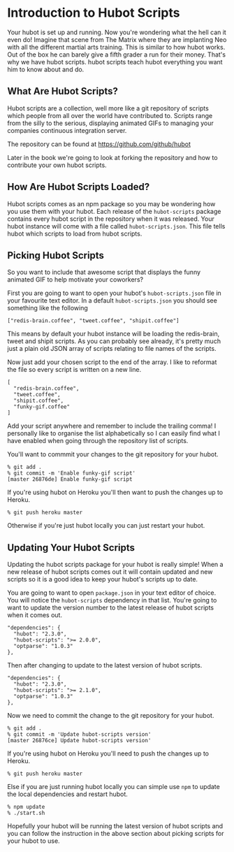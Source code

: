 # Introduction to Hubot Scripts

Your hubot is set up and running. Now you're wondering what the hell can it
even do! Imagine that scene from The Matrix where they are implanting Neo with
all the different martial arts training. This is similar to how hubot works.
Out of the box he can barely give a fifth grader a run for their money. That's
why we have hubot scripts. hubot scripts teach hubot everything you want him
to know about and do.

## What Are Hubot Scripts?

Hubot scripts are a collection, well more like a git repository of scripts
which people from all over the world have contributed to. Scripts range from
the silly to the serious, displaying animated GIFs to managing your companies
continuous integration server.

The repository can be found at https://github.com/github/hubot

Later in the book we're going to look at forking the repository and how to
contribute your own hubot scripts.

## How Are Hubot Scripts Loaded?

Hubot scripts comes as an npm package so you may be wondering how you use them
with your hubot. Each release of the `hubot-scripts` package contains every
hubot script in the repository when it was released. Your hubot instance will
come with a file called `hubot-scripts.json`. This file tells hubot which
scripts to load from hubot scripts.

## Picking Hubot Scripts

So you want to include that awesome script that displays the funny animated GIF
to help motivate your coworkers?

First you are going to want to open your hubot's `hubot-scripts.json` file in
your favourite text editor. In a default `hubot-scripts.json` you should see
something like the following

    ["redis-brain.coffee", "tweet.coffee", "shipit.coffee"]

This means by default your hubot instance will be loading the redis-brain,
tweet and shipit scripts. As you can probably see already, it's pretty much
just a plain old JSON array of scripts relating to file names of the scripts.

Now just add your chosen script to the end of the array. I like to reformat the
file so every script is written on a new line.

    [
      "redis-brain.coffee",
      "tweet.coffee",
      "shipit.coffee",
      "funky-gif.coffee"
    ]

Add your script anywhere and remember to include the trailing comma! I
personally like to organise the list alphabetically so I can easily find what
I have enabled when going through the repository list of scripts.

You'll want to commmit your changes to the git repository for your hubot.

    % git add .
    % git commit -m 'Enable funky-gif script'
    [master 26876de] Enable funky-gif script

If you're using hubot on Heroku you'll then want to push the changes up to
Heroku.

    % git push heroku master

Otherwise if you're just hubot locally you can just restart your hubot.

## Updating Your Hubot Scripts

Updating the hubot scripts package for your hubot is really simple! When a new
release of hubot scripts comes out it will contain updated and new scripts so
it is a good idea to keep your hubot's scripts up to date.

You are going to want to open `package.json` in your text editor of choice. You
will notice the `hubot-scripts` dependency in that list. You're going to want
to update the version number to the latest release of hubot scripts when it
comes out.

    "dependencies": {
      "hubot": "2.3.0",
      "hubot-scripts": ">= 2.0.0",
      "optparse": "1.0.3"
    },

Then after changing to update to the latest version of hubot scripts.

    "dependencies": {
      "hubot": "2.3.0",
      "hubot-scripts": ">= 2.1.0",
      "optparse": "1.0.3"
    },

Now we need to commit the change to the git repository for your hubot.

    % git add .
    % git commit -m 'Update hubot-scripts version'
    [master 26876ce] Update hubot-scripts version'

If you're using hubot on Heroku you'll need to push the changes up to Heroku.

    % git push heroku master

Else if you are just running hubot locally you can simple use `npm` to update
the local dependencies and restart hubot.

    % npm update
    % ./start.sh

Hopefully your hubot will be running the latest version of hubot scripts and
you can follow the instruction in the above section about picking scripts for
your hubot to use.
